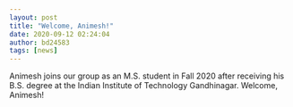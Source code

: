 ```yaml
---
layout: post
title: "Welcome, Animesh!"
date: 2020-09-12 02:24:04
author: bd24583
tags: [news]
---
```


Animesh joins our group as an M.S. student in Fall 2020 after receiving his
B.S. degree at the Indian Institute of Technology Gandhinagar. Welcome,
Animesh!
